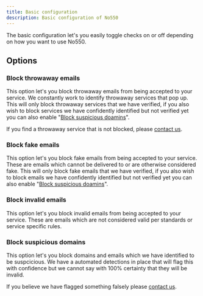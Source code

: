 ```yaml
---
title: Basic configuration
description: Basic configuration of No550
---
```


The basic configuration let's you easily toggle checks on or off depending on how you want to use No550.

## Options

### Block throwaway emails

This option let's you block throwaway emails from being accepted to your service. We constantly work to identify throwaway services that pop up. This will only block throwaway services that we have verified, if you also wish to block services we have confidently identified but not verified yet you can also enable "[Block suspicious doamins](#block-suspicious-domains)".

If you find a throwaway service that is not blocked, please [contact us](https://no550.com/contact).

### Block fake emails

This option let's you block fake emails from being accepted to your service. These are emails which cannot be delivered to or are otherwise considered fake. This will only block fake emails that we have verified, if you also wish to block emails we have confidently identified but not verified yet you can also enable "[Block suspicious doamins](#block-suspicious-domains)".

### Block invalid emails

This option let's you block invalid emails from being accepted to your service. These are emails which are not considered valid per standards or service specific rules.

### Block suspicious domains

This option let's you block domains and emails which we have identified to be suspcicious. We have a automated detections in place that will flag this with confidence but we cannot say with 100% certainty that they will be invalid.

If you believe we have flagged something falsely please [contact us](https://no550.com/contact).
